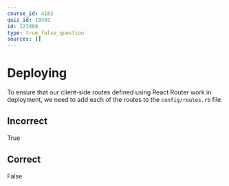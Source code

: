 ```yaml
---
course_id: 4182
quiz_id: 19392
id: 123880
type: true_false_question
sources: []
---
```


# Deploying

To ensure that our client-side routes defined using React Router work in
deployment, we need to add each of the routes to the `config/routes.rb` file.

## Incorrect

True

## Correct

False
